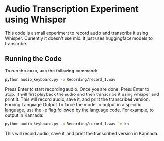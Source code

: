 # Audio Transcription Experiment using Whisper
This code is a small experiment to record audio and transcribe it using Whisper. Currently it doesn't use mlx. It just uses huggingface models to transcribe.

## Running the Code
To run the code, use the following command:
```bash
python audio_keyboard.py -o Recording/record_1.wav
```
Press Enter to start recording audio. Once you are done. Press Enter to stop. It will first playback the audio and then transcribe it using whisper and print it.
This will record audio, save it, and print the transcribed version.
Forcing Language Output
To force the model to output in a specific language, use the -e flag followed by the language code. For example, to output in Kannada:
```bash
python audio_keyboard.py -o Recording/record_1.wav -e kn
```
This will record audio, save it, and print the transcribed version in Kannada.
